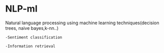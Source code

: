 # NLP-ml
Natural language processing using machine learning techniques(decision trees, naive bayes,k-nn..)

    -Sentiment classification
  
    -Information retrieval
